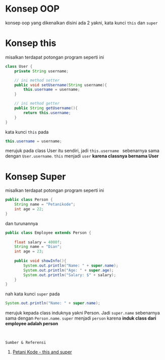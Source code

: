 # Konsep OOP
konsep oop yang dikenalkan disini ada 2 yakni, kata kunci `this` dan `super`

# Konsep this
misalkan terdapat potongan program seperti ini
```java
class User {
    private String username;

    // ini method setter
    public void setUsername(String username){
        this.username = username;
    }

    // ini method getter
    public String getUsername(){
        return this.username;
    }
}
```
kata kunci `this` pada 
``` java
this.username = username;
```
merujuk pada class User itu sendiri, jadi `this.username ` sebenarnya sama dengan `User.username`. `this` menjadi `user` **karena classnya bernama User**

# Konsep Super
misalkan terdapat potongan program seperti ini
```java
public class Person {
    String name = "Petanikode";
    int age = 22;
}
```
dan turunannya
```java
public class Employee extends Person {
    
    float salary = 4000f;
    String name = "Dian";
    int age = 23;
      
    public void showInfo(){
        System.out.println("Name: " + super.name);
        System.out.println("Age: " + super.age);
        System.out.println("Salary: $" + salary);
    }
}
```
nah kata kunci `super` pada 
``` java
System.out.println("Name: " + super.name);
```
merujuk kepada class induknya yakni Person. Jadi `super.name` sebenarnya sama dengan `Person.name`. `super` menjadi `person` karena **induk class dari employee adalah person**

</br>

```
Sumber & Referensi
```
1. [Petani Kode - this and super](
https://www.petanikode.com/java-oop-this-super/)